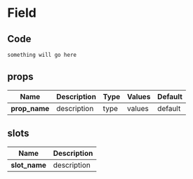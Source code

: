 # Field

<Demo componentName="examples-field-doc" />

## Code
```html
something will go here
```

## props

|Name|Description|Type|Values|Default|
|---|---|---|---|---|
|**prop_name**|description|type|values|default|

## slots

|Name|Description|
|---|---|
|**slot_name**|description|